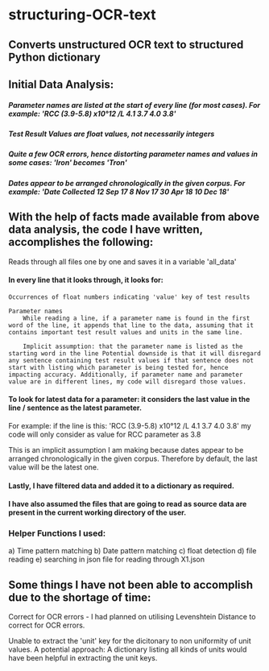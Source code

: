# structuring-OCR-text
## Converts unstructured OCR text to structured Python dictionary

## Initial Data Analysis: 

##### Parameter names are listed at the start of every line (for most cases). For example: 'RCC (3.9-5.8) x10°12 /L 4.1 3.7 4.0 3.8'

##### Test Result Values are float values, not necessarily integers

##### Quite a few OCR errors, hence distorting parameter names and values in some cases: 'Iron' becomes 'Tron'

##### Dates appear to be arranged chronologically in the given corpus. For example: 'Date Collected 12 Sep 17 8 Nov 17 30 Apr 18 10 Dec 18'


## With the help of facts made available from above data analysis, the code I have written, accomplishes the following:

Reads through all files one by one and saves it in a variable 'all_data'

#### In every line that it looks through, it looks for: 
	Occurrences of float numbers indicating 'value' key of test results
	
	Parameter names 
		While reading a line, if a parameter name is found in the first word of the line, it appends that line to the data, assuming that it contains important test result values and units in the same line. 
		
		Implicit assumption: that the parameter name is listed as the starting word in the line Potential downside is that it will disregard any sentence containing test result values if that sentence does not start with listing which parameter is being tested for, hence impacting accuracy. Additionally, if parameter name and parameter value are in different lines, my code will disregard those values.
	

#### To look for latest data for a parameter: it considers the last value in the line / sentence as the latest parameter.

For example: if the line is this: 'RCC (3.9-5.8) x10°12 /L 4.1 3.7 4.0 3.8' my code will only consider as value for RCC parameter as 3.8

This is an implicit assumption I am making because dates appear to be arranged chronologically in the given corpus. Therefore by default, the last value will be the latest one.

#### Lastly, I have filtered data and added it to a dictionary as required.

#### I have also assumed the files that are going to read as source data are present in the current working directory of the user.

### Helper Functions I used: 
a) Time pattern matching 
b) Date pattern matching 
c) float detection 
d) file reading 
e) searching in json file for reading through X1.json

## Some things I have not been able to accomplish due to the shortage of time:

Correct for OCR errors - I had planned on utilising Levenshtein Distance to correct for OCR errors.

Unable to extract the 'unit' key for the dicitonary to non uniformity of unit values. A potential approach: A dictionary listing all kinds of units would have been helpful in extracting the unit keys.